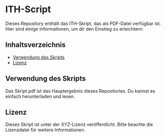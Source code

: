 # ITH-Script

Dieses Repository enthält das ITH-Skript, das als PDF-Datei verfügbar ist. Hier sind einige Informationen, um dir den Einstieg zu erleichtern:

## Inhaltsverzeichnis

- [Verwendung des Skripts](#verwendung-des-skripts)
- [Lizenz](#lizenz)

## Verwendung des Skripts

Das Skript.pdf ist das Hauptergebnis dieses Repositories. Du kannst es einfach herunterladen und lesen.

## Lizenz

Dieses Skript ist unter der XYZ-Lizenz veröffentlicht. Bitte beachte die Lizenzdatei für weitere Informationen.
